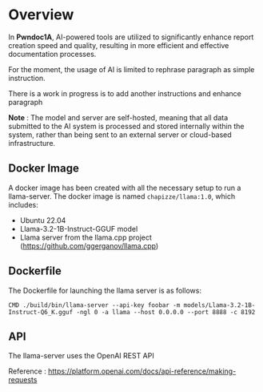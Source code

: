 
# Overview

In **Pwndoc1A**, AI-powered tools are utilized to significantly enhance report creation speed and quality, resulting in more efficient and effective documentation processes.

For the moment, the usage of AI is limited to rephrase paragraph as simple instruction. 

There is a work in progress is to add another instructions and enhance paragraph

**Note** : The model and server are self-hosted, meaning that all data submitted to the AI system is processed and stored internally within the system, rather than being sent to an external server or cloud-based infrastructure.

## **Docker Image**


A docker image has been created with all the necessary setup to run a llama-server. The docker image is named `chapizze/llama:1.0`, which includes:

- Ubuntu 22.04
- Llama-3.2-1B-Instruct-GGUF model
- Llama server from the llama.cpp project (https://github.com/ggerganov/llama.cpp)

## **Dockerfile**

The Dockerfile for launching the llama server is as follows:


```Docker
CMD ./build/bin/llama-server --api-key foobar -m models/Llama-3.2-1B-Instruct-Q6_K.gguf -ngl 0 -a llama --host 0.0.0.0 --port 8888 -c 8192
```

## **API**

The llama-server uses the OpenAI REST API 

Reference : https://platform.openai.com/docs/api-reference/making-requests
